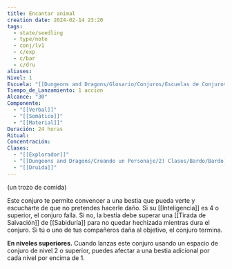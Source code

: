 ```yaml
---
title: Encantar animal
creation date: 2024-02-14 23:20
tags:
  - state/seedling
  - type/note
  - conj/lv1
  - c/exp
  - c/bar
  - c/dru
aliases: 
Nivel: 1
Escuela: "[[Dungeons and Dragons/Glosario/Conjuros/Escuelas de Conjuros/Encantamiento]]"
Tiempo_de_Lanzamiento: 1 accion
Alcance: "30"
Componente:
  - "[[Verbal]]"
  - "[[Somático]]"
  - "[[Material]]"
Duración: 24 horas
Ritual: 
Concentración: 
Clases:
  - "[[Explorador]]"
  - "[[Dungeons and Dragons/Creando un Personaje/2) Clases/Bardo/Bardo]]"
  - "[[Druida]]"
---
```

(un trozo de comida)

Este conjuro te permite convencer a una bestia que pueda verte y escucharte de que no pretendes hacerle daño. Si su [[Inteligencia]] es 4 o superior, el conjuro falla. Si no, la bestia debe superar una [[Tirada de Salvación]] de [[Sabiduría]] para no quedar hechizada mientras dura el conjuro. Si tú o uno de tus compañeros daña al objetivo, el conjuro termina.

**En niveles superiores.** Cuando lanzas este conjuro usando un espacio de conjuro de nivel 2 o superior, puedes afectar a una bestia adicional por cada nivel por encima de 1.
